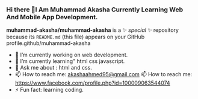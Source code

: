 ### Hi there 👋I Am Muhammad Akasha Currently Learning Web And Mobile App Development.


**muhammad-akasha/muhammad-akasha** is a ✨ _special_ ✨ repository because its `README.md` (this file) appears on your GitHub profile.github/muhammad-akasha



- 🔭 I’m currently working on web development.
- 🌱 I’m currently learning" html css javascript.
- 💬 Ask me about : html and css.
- 📫 How to reach me: akashaahmed95@gmail.com
📫 How to reach me: https://www.facebook.com/profile.php?id=100009063544074
- ⚡ Fun fact: learning coding.

